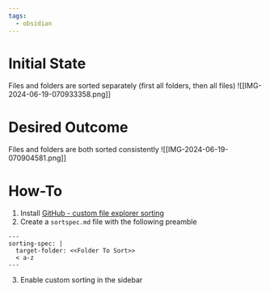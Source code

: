 ```yaml
---
tags:
  - obsidian
---
```

# Initial State

Files and folders are sorted separately (first all folders, then all files)
![[IMG-2024-06-19-070933358.png]]

# Desired Outcome

Files and folders are both sorted consistently
![[IMG-2024-06-19-070904581.png]]

# How-To

1) Install [GitHub - custom file explorer sorting](https://github.com/SebastianMC/obsidian-custom-sort)
2) Create a `sortspec.md` file with the following preamble

```
---
sorting-spec: |
  target-folder: <<Folder To Sort>>
  < a-z
---
```

3) Enable custom sorting in the sidebar
